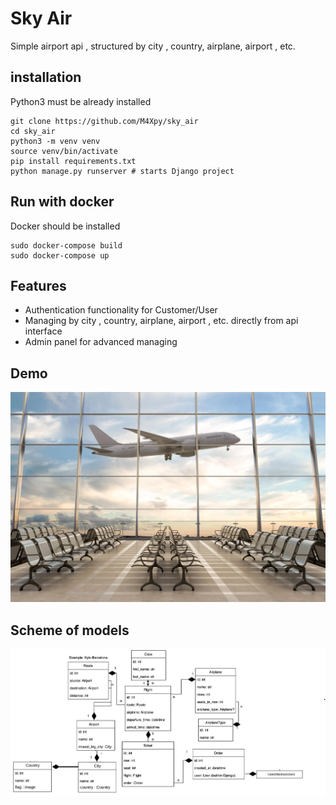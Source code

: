 # Sky Air

Simple airport api ,
structured by city , country, airplane, airport , etc.

## installation

Python3 must be already installed

```shell
git clone https://github.com/M4Xpy/sky_air
cd sky_air
python3 -m venv venv
source venv/bin/activate
pip install requirements.txt
python manage.py runserver # starts Django project
```

## Run  with  docker

Docker  should  be  installed
```shell
sudo docker-compose build
sudo docker-compose up
```

## Features

* Authentication functionality for Customer/User
* Managing by city , country, airplane, airport , etc. directly from api interface
* Admin panel for advanced managing

## Demo

![Api Logo](./media/logo.png)

## Scheme of models

![ Scheme of models](./media/scheme.png)